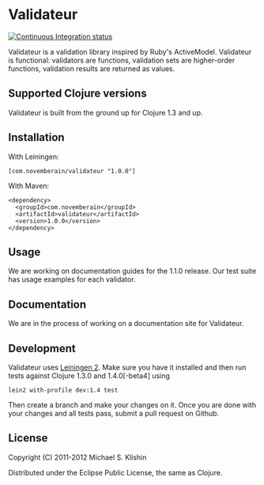 # Validateur

[![Continuous Integration status](https://secure.travis-ci.org/michaelklishin/validateur.png)](http://travis-ci.org/michaelklishin/validateur)

Validateur is a validation library inspired by Ruby's ActiveModel. Validateur is functional: validators are
functions, validation sets are higher-order functions, validation results are returned as values.


## Supported Clojure versions

Validateur is built from the ground up for Clojure 1.3 and up.

## Installation

With Leiningen:

    [com.novemberain/validateur "1.0.0"]

With Maven:

    <dependency>
      <groupId>com.novemberain</groupId>
      <artifactId>validateur</artifactId>
      <version>1.0.0</version>
    </dependency>


## Usage

We are working on documentation guides for the 1.1.0 release. Our test suite has usage examples
for each validator.


## Documentation

We are in the process of working on a documentation site for Validateur.


## Development

Validateur uses [Leiningen 2](https://github.com/technomancy/leiningen/blob/master/doc/TUTORIAL.md). Make
sure you have it installed and then run tests against Clojure 1.3.0 and 1.4.0[-beta4] using

    lein2 with-profile dev:1.4 test

Then create a branch and make your changes on it. Once you are done with your changes and all
tests pass, submit a pull request on Github.


## License

Copyright (C) 2011-2012 Michael S. Klishin

Distributed under the Eclipse Public License, the same as Clojure.
